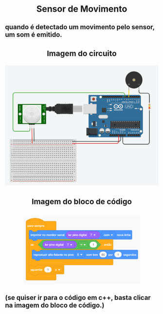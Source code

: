 <h1 align="center">Sensor de Movimento</h1>

<h2>quando é detectado um movimento pelo sensor, um som é emitido.<h2>

<div align="center">
<h3 align="center">Imagem do circuito</h3>
<img src="img/sensor movimento - imagem.png"><br/>

<h3 align="center">Imagem do bloco de código<h3/>
<a href="Sensor-de-movimento/sensor de movimento.ino" title="Clique na imagem pra redirecionar ao código.">
  <img src="img/sensor movimento - imagem do bloco.png">
</a>
</div>
<p font-size="20px">(se quiser ir para o código em c++, basta clicar na imagem do bloco de código.)</p>
